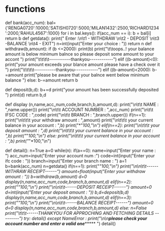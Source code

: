 # functions
def bank(acc_num):
    bal={'RENGA0720':10000,'SATISH0720':5000,'MILAN1432':2500,'RICHARD1234':2000,'RAHUL4567':1000}
    for i in bal.keys():
        if(acc_num == i):
            b = bal[i]
    return b
def getdata():
    print(" Enter :\n\t1 - WITHDRAW \n\t2 - DEPOSIT \n\t3 -BALANCE  \n\t4 - EXIT")
    n=int(input("Enter your choice : "))
    return n
def withdraw(b,amount):
    if (b <=2000):
        print(b)
        print("\t\toops..! your balance amount is below minimum balnce so please deposit some amount to your accont ")
        print("\t\t\t\t-----------thankyou------------")
    elif ((b-amount)<0):
        print("your amount exceeds your blance amount please have a check over it ")
        print("\t\t\t\t-----------thankyou------------")
    elif ((b-amount)<2000):
        b-=amount
        print("please be aware that your balnce went below minimum balance ")
    else:
        b-=amount
    return b


def deposit(b,d):
    b+=d
    print("your amount has been successfully deposited ")
    print(d)
    return b,d


def display (n,name,acc_num,code,branch,b,amount,d):
    print("\n\t\t NAME           : ",name.upper())
    print("\n\t\t ACCOUNT NUMBER : ",acc_num)
    print("\n\t\t IFSC CODE      : ",code)
    print("\n\t\t BRANCH         : ",branch.upper())
    if(n==1):
        print("\n\t\t\t your withdraw amount : ",amount)
        print("\n\t\t\t your current balance in your account : ",b)
        print("*"*100,"\n")
    elif(n==2):
        print("\n\t\t\t your deposit amount : ",d)
        print("\n\t\t\t your current balance in your account : ",b)
        print("*"*100,"\n")
    else:
        print("\n\t\t\t your current balance in your account : ",b)
        print("*"*100,"\n")
    
def detail():
    n=True
    a=0
    while(n):
        if(a==0):
            name=input("Enter your name  : ")
            acc_num=input("Enter your account num :")
            code=int(input("Enter your ifc code : "))
            branch=input("Enter your branch name : ")
            a=1
            b=bank(acc_num)
        n=getdata()
        if(n==1):
            print("*"*100,"\n")
            print("\n\n\t\t------WITHRAW RECEIPT------")
            amount=float(input("Enter your withdraw amount : "))
            b=withdraw(b,amount)
            d=0
            display(n,name,acc_num,code,branch,b,amount,d)
        elif(n==2):
            print("*"*100,"\n")
            print("\n\n\t\t------DEPOSIT RECEIPT------")
            amount=0
            d=int(input("Enter your deposit amount : "))
            b,d=deposit(b,d)
            display(n,name,acc_num,code,branch,b,amount,d)
        elif(n==3):
            print("*"*100,"\n")
            print("\n\n\t\t------BALANCE RECEIPT------")
            amount=0
            d=0
            display(n,name,acc_num,code,branch,b,amount,d)
        else:
            n=False
    print("\t\t\t------THANKYOU FOR APPROCHING AND FETCHING DETAILS ---------")
try:
    detail()
except NameError :
    print("\n\n*******please check your account number and enter a valid one********** ")
    detail()
